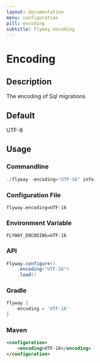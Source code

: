 ```yaml
---
layout: documentation
menu: configuration
pill: encoding
subtitle: flyway.encoding
---
```


# Encoding

## Description
The encoding of Sql migrations

## Default
UTF-8

## Usage

### Commandline
```powershell
./flyway -encoding="UTF-16" info
```

### Configuration File
```properties
flyway.encoding=UTF-16
```

### Environment Variable
```properties
FLYWAY_ENCODING=UTF-16
```

### API
```java
Flyway.configure()
    .encoding("UTF-16")
    .load()
```

### Gradle
```groovy
flyway {
    encoding = 'UTF-16'
}
```

### Maven
```xml
<configuration>
    <encoding>UTF-16</encoding>
</configuration>
```